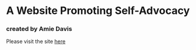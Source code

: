 # A Website Promoting Self-Advocacy
### created by Amie Davis


Please visit the site [here](amiedavis.github.io)
